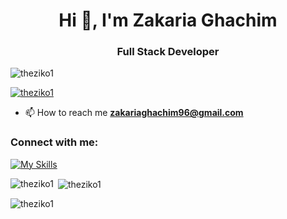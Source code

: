 <h1 align="center">Hi 👋, I'm Zakaria Ghachim</h1>
<h3 align="center">Full Stack Developer</h3>

<p align="left"> <img src="https://komarev.com/ghpvc/?username=theziko1&label=Profile%20views&color=0e75b6&style=flat" alt="theziko1" /> </p>

<p align="left"> <a href="https://github.com/ryo-ma/github-profile-trophy"><img src="https://github-profile-trophy.vercel.app/?username=theziko1" alt="theziko1" /></a> </p>

- 📫 How to reach me **zakariaghachim96@gmail.com**

<h3 align="left">Connect with me:</h3>
<p align="left">
</p>

[![My Skills](https://skillicons.dev/icons?i=js,ts,python,react,bootstrap,tailwindcss,redux,shadcn/ui,html,css,express,nodejs,mongodb,SQL,git,figma,postman&theme=light)](https://skillicons.dev)

<p><img align="left" src="https://github-readme-stats.vercel.app/api/top-langs?username=theziko1&show_icons=true&locale=en&layout=compact" alt="theziko1" /></p>

<p>&nbsp;<img align="center" src="https://github-readme-stats.vercel.app/api?username=theziko1&show_icons=true&locale=en" alt="theziko1" /></p>

<p><img align="center" src="https://github-readme-streak-stats.herokuapp.com/?user=theziko1&" alt="theziko1" /></p>
